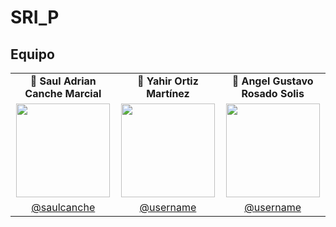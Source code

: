 # SRI_P
## Equipo

<table align="center">
  <tr>
    <td align="center"><strong>🌟 Saul Adrian Canche Marcial</strong></td>
    <td align="center"><strong>🚀 Yahir Ortiz Martínez</strong></td>
    <td align="center"><strong>🎯 Angel Gustavo Rosado Solis</strong></td>
  </tr>
  <tr>
    <td align="center">
      <a href="https://github.com/saulcanche">
        <img src="https://github.com/saulcanche.png" width="150">
      </a>
    </td>
    <td align="center">
      <a href="https://github.com/username">
        <img src="https://github.com/yahir.png" width="150">
      </a>
    </td>
    <td align="center">
      <a href="https://github.com/username">
        <img src="https://github.com/angel.png" width="150">
      </a>
    </td>
  </tr>
  <tr>
    <td align="center">
      <a href="https://github.com/saulcanche">@saulcanche</a>
    </td>
    <td align="center">
      <a href="https://github.com/username">@username</a>
    </td>
    <td align="center">
      <a href="https://github.com/username">@username</a>
    </td>
  </tr>
</table>
